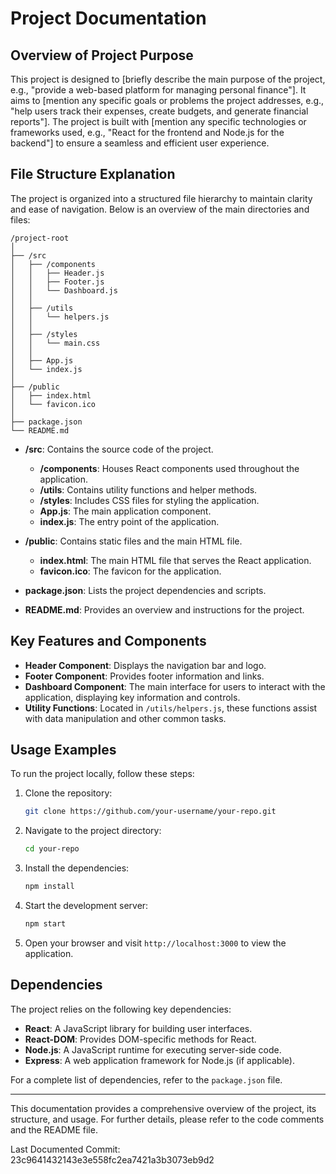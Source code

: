 # Project Documentation

## Overview of Project Purpose

This project is designed to [briefly describe the main purpose of the project, e.g., "provide a web-based platform for managing personal finance"]. It aims to [mention any specific goals or problems the project addresses, e.g., "help users track their expenses, create budgets, and generate financial reports"]. The project is built with [mention any specific technologies or frameworks used, e.g., "React for the frontend and Node.js for the backend"] to ensure a seamless and efficient user experience.

## File Structure Explanation

The project is organized into a structured file hierarchy to maintain clarity and ease of navigation. Below is an overview of the main directories and files:

```
/project-root
│
├── /src
│   ├── /components
│   │   ├── Header.js
│   │   ├── Footer.js
│   │   └── Dashboard.js
│   │
│   ├── /utils
│   │   └── helpers.js
│   │
│   ├── /styles
│   │   └── main.css
│   │
│   ├── App.js
│   └── index.js
│
├── /public
│   ├── index.html
│   └── favicon.ico
│
├── package.json
└── README.md
```

- **/src**: Contains the source code of the project.
  - **/components**: Houses React components used throughout the application.
  - **/utils**: Contains utility functions and helper methods.
  - **/styles**: Includes CSS files for styling the application.
  - **App.js**: The main application component.
  - **index.js**: The entry point of the application.

- **/public**: Contains static files and the main HTML file.
  - **index.html**: The main HTML file that serves the React application.
  - **favicon.ico**: The favicon for the application.

- **package.json**: Lists the project dependencies and scripts.
- **README.md**: Provides an overview and instructions for the project.

## Key Features and Components

- **Header Component**: Displays the navigation bar and logo.
- **Footer Component**: Provides footer information and links.
- **Dashboard Component**: The main interface for users to interact with the application, displaying key information and controls.
- **Utility Functions**: Located in `/utils/helpers.js`, these functions assist with data manipulation and other common tasks.

## Usage Examples

To run the project locally, follow these steps:

1. Clone the repository:
   ```bash
   git clone https://github.com/your-username/your-repo.git
   ```

2. Navigate to the project directory:
   ```bash
   cd your-repo
   ```

3. Install the dependencies:
   ```bash
   npm install
   ```

4. Start the development server:
   ```bash
   npm start
   ```

5. Open your browser and visit `http://localhost:3000` to view the application.

## Dependencies

The project relies on the following key dependencies:

- **React**: A JavaScript library for building user interfaces.
- **React-DOM**: Provides DOM-specific methods for React.
- **Node.js**: A JavaScript runtime for executing server-side code.
- **Express**: A web application framework for Node.js (if applicable).

For a complete list of dependencies, refer to the `package.json` file.

---

This documentation provides a comprehensive overview of the project, its structure, and usage. For further details, please refer to the code comments and the README file.

Last Documented Commit: 23c9641432143e3e558fc2ea7421a3b3073eb9d2